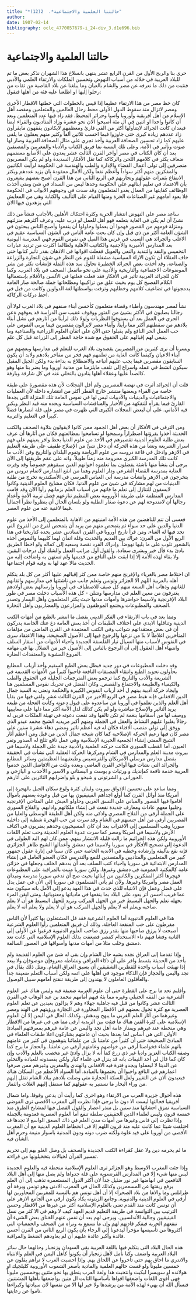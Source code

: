```yaml
---
title: "*حالتنا العلمية والاجتماعية*.  2(12)"
author: 
date: 1907-02-14
bibliography: oclc_4770057679-i_24-div_3.d1e696.bib
---
```




#  حالتنا العلمية والاجتماعية 


 حري بنا والربح الأول من القرن الرابع  عشر  ينتهي بانسلاخ هذا الشهران نذكر بعض ما تم للبلاد العربية في خلاله من أسباب النهوض وتحسين الملكات والارتقاء العلمي والأدبي فنثبت من ذلك ما نعرفه عن مصر والشام بالعيان وما يبلغنا عن بلاد القاصية من ثقات من رحلوا إليها او اطلعنا عليه فئة من أهلها فنقول: 

 كان حظ مصر من هذا الارتقاء عظيما إذا قيس بالخطوات التي خطتها الاقطار الأخرى ومصر لاتزال منذ سقوط الدول الأولى محط رحال العالمين والمتعلمين ومقصد أهل الإسلام من أهل أفريقية وأوروبا واسيا وجزائر المحيط. فقد زاد فيها عدد المتعلمين وبعد أن كانوا واحدا او  اثنين  في ال  مئة  أصبحوا الان نحو  عشرة  وزاد المتأدبون والقراء ايضا فبعدان كأنت الجرائد لايتنأولها أكثر من الفي قارئ ومعظمهم لايكادون يفقهون مايقرأون زاد عددهم زيادة كبرى حتى جاوزوا فبما احسب  ثلاثين  ألفاً وكثير منهم يعقلون ما يلقى عليهم كما زاد تحسين الصحافة العربية وأخذ تجري على مثال الصحافة الغربية وصار لها صوت وتأثير في الأمة. وعلى تلك النسبة نما فريق الكتاب والأدباء والمعربين والمصنفين بعد أن كان الكتاب في مصر أواخر القرن الثالث  عشر  يعدون على الأصابع معضمهم ضعاف يكثر في كلامهم اللحن والركاكة كما تقل الأفكار السديدة ولو لم يكن المصريون منصرفين إلى تولي أعمال القضاء والإدارة والطب والهندسة في الحكومة لرأيت الكاتبين والمفكرين منهم أكثر سواداً وأعظم نفعاً ولكن الأمال معقودة بان يزيد عددهم ويكثر الانتفاع بثمرات عقولهم وتجاربهم في الربع الثاني من هذا القرن أصبح بعضهم يشعرون بأن الاعتماد في تعليم أبنائهم على الحكومة وحدها ليس من السداد في شئ ومتى أخذت الوظائف كفايتها من العمال يغدو المتعلمون وقد سدت في وجوههم الأبواب في الحكومة فلا يعود أمامهم غير الصناعات الحرة ومنها القيام على التأليف والكتابة وهي من المعايش التي يزهدون فيها الان 

 ساعد مصر على النهوض انتشار الحرية وكثرة احتكاك الأهلين بالأجانب فنشأ من ذلك نشئٌ أن لم يكن في الغاية بتعلمه فهو أهل للعمل لو درب عليه. وعرف أكثرهم منزلتهم ومنزلة قومهم من القصور فهموا أن يعملوا وحاولوا أن ينفعوا وأصبح الناس يبحثون في الشؤن العامة أكثر من ذي قبل وإن كان بحث عامة الناس في الشؤن السياسية عقيم في   الاغلب والجرائد هي السبب في غرس هذا الميل في نفوس القوم فهي المدرسة اليومية بعد المدارس الأميرية والأجنبية والكتاتيب الأهلية ولطالما أكثرت من ترديد عبارات التحميس والنقد والتنديد والنعي والعويل ففعلت اقوالها في الاذهان بقدر تأثير كتابها حتى خاف العقلاء أن تكون الاراء السياسية مشغلة للقوم عن النظر في شؤن التجارة والزراعة والصناعة. وقد أخذت بعض الجرائد الخطيرة تحاول سد هذه الثملة فإنشأت تكثر من نشر الموضوعات الاجتماعية والتاريخية والأدبية على نحو ماتفعل الصحف في بلاد الغرب. وكما كان للجرائد العربية تأثير في الأفكار فقد فعلت فعلتها في الألسن والأقلام بإستعمالها الكلام الفصيح كل يوم بحيث علق من تراكيبها ومطلحاتها جملة صالحة صار العامة يدمجونها في تضاعيف كلامهم وخطابهم وترقت بواسطتها لغة الدواوين وكانت من قبل في احط دركات الركاكة. 

 نشأ لمصر مهندسون وأطباء وقضاة متعلمون كأحسن أبناء صنفهم في بلاد الغرب لولا أن رجالنا يصابون في الأكثر بشيئ من الفتور ووقوف عقيب سن الدراسة قد يعوقهم ةعن الجري في العمل بعد أن يستوفوا النظريات ولولا ذلك لرأينا من أثارهم في نشل أبناء بلادهم من سقطتهم أكثر مما رأينا. وأبناء مصر لايزالون مقصرين فيما يربى النفوس على حب العمل الحر النافع ولم يقبلوا حتى الآن على اتقأن العلوم الزراعية والصناعية وما ينبعي لهم إقبالهم على الحقوق مع شدة حاجة القطر إلى الزراعة قبل كل علم. 

 ويسرنا أن نرى كثيرين من المصريين يقصدون بلاد الغرب للتعلم قي مدارسها وبعضهم من أبناء الاعيان وكيفما كأنت الغاية من تعلمهم فهم فخر من مفاخر بلادهم ولابد أن يكون السابقون مقصرين فيما يجب عليهم أتباعه والاضطلاع به بداءة بدء ولكن الجيل المقبل سيكون انشط في عمله واسراع إلى تلقف مايلزمنا من مدنية أوروبا وما يضر بنا منها وهو كالصدأ عليها وعقلاء أهلها ينادون بالتخلي عنه في كل شارقة وبارقة. 

 قلت أن الجرائد أثرت في نهضة المصريين ولم أقل المجلات لأن هذه مقصورة على طبقة خاصة من القراء وبعضها منتشر خارج القطر أكثر من انتشاره داخله لأن العمليات والاجتماعيات والدينيات والأدبيات ليس لها في نفوس العامة تلك المنزلة التي يجدها القارئ فيما يقرأه للتفكهة من الأخبار والمناقشات السياسية ويجده منه قيد النظر ويكبر فيه   الأماني. على أن لبعض المجلات الكبرى التي ظهرت في مصر على قلة انصارها فضلاً كبيراً في التعليم والتربية. 

 ومن الترقي في الأفكار أن بعض أهل الجمود ممن كانوا لايقولون بتلاوة الصحف والكتب الحديثة أخذوا يقرؤنها اضطراراً وسمحوا او تسامحوا بمطالعتهم فكان من أثارها أن عرف بعض طلبة العلوم الدينية تقصيرهم في الأخذ من علوم الدنيا بحظ وافر يعينهم على فهم اسرار الشريعة ونشأ من هذه الحركة أن دخل شئٌ من الإصلاح طفيف على طريقة التعليم في الازهر وادخل في قاعة دروسه من علوم الرياضة وتقوم البلدان والتاريخ وفن الأدب ما كانت تلك المدرسة الكبرى محرومة منه زمناً طويلاً. وانه على عقم طريقتها إلى الآن يرجى أن ينشأ منها ناشئة يفضلون بما تعلموه اخوانهم الذين سبقوهم خصوصاً وقد وفرت العناية بمدرسة القضاء الشرعي ودار العلوم وهما من انفع المدارس لاتمام دروس من يتخرجون في الازهر وانشأت مدرسة أبي العباس المرسي في الأسكندرية تخرج من طلبة الدينيات من لهم مشاركة في شيئ من علوم الدنيا. فكان مشايخ العلوم الدينية وكانوا لايسفون للتنازل إلى تعلم ما فاتهم من أسباب العلم بزمانهم رأوا الآن وقد قامت المدارس المنظمة على طريقة الأوروبية بعض التنظيم تنازعهم فضل تربية الأمة وأعداد رجالها أن لامندوحة لهم عن دعوة صغار الطلبة ولو بلسان الحال أن ينظروا نظراً اجمالياً فيما لاغنية عنه من علوم العصر. 

 فعسى أن تتم للناهضين من هذه الأمة امنيتهم من الاهابة بالمتعلمين إلى الأخذ من علوم الدنيا والدين على حد سواء ثم يتمحص منهم من يريد أن يتمحص لفرع من الفروع التي تجد فيها له الغناء. ومن قرأ تاريخ أوروبا في القرن السادس  عشر  يجده كتاريخنا في هذا الربع الأول من القرن: عراك بين القديم والحديث وقلة اتقأن لهما كليهما والنفوس أخذة بالشعور تلوب على ما يليها نهوضاً. وإدراك الفرد نقصة وسعيه إلى كماله ولو اخطأ الطريق بادئ بدء فأل خير وبشرى سعادة. والقول أول مراتب العمل والشك أول درجات اليقين. ولا بقاء لهذه الأمة إلا إذا ابقت على النافع من قديمها ولم تستهن به واضافت إليه من الحديث مالا عهد لها به وفيه قوام اجتماعها. 

 ان اختلاط مصر بالغرباء والإفرنج منهم خاصة ممن كثر إقبالهم عليها أكثر من كل بلد   يتكلم أهله بالعربية اللهم الا الجزائر وتونس وتعلم جانب من ناشئتها في مدارسهم واتقانهم للغاتهم وذهاب أهل السعة منهم كل صيف للاصطياف في أوروبا وإرسالهم بعض أولادهم يغترفون من معين العلم في مدارسها وشلن - كل هذه الأسباب دخلت مصر في طور البلاد الإفرنجية ولاسيما حواضرها وأمهات مدنها حيث يكثر المتعلمون وأهل اليسار وتصدر الصحف والمطبوعات ويجتمع الموظفون والمزارعون والمضاربون وأهل التجارة. 

 ومما يعد في باب الارتقاء في الفكر الديني بفضل ما انتشر بالطبع من أمهات الكتب الدينية وتناقلها الايدي على اختلاف الطبقات أن أخذ بعض العامة دع عنك الخاصة يدركون أن في بعض معتقداتهم شوائب وفي الكتب المعتمدة في القرن الماضي من مؤلفات المتأخرين اغلاطاً لا بدّ من نزعها والرجوع فيها إلى الأصول الصحيحة. وهذا الاعتقاد سرى في النفوس لأسباب منها انسيال تيار الفلسفة الجديدة واحياء الأمهات من أسفار السلف وانتبهاء أهل العقول إلى أن الرجوع بالناس إلى الأصول خير من الضلال بها في مهامه الفروع المشوبة والمعتقدات الضارة. 

 وقد دخلت المطبوعات في دور جديد فبطل بعض الطبع السقيم وأخذ أرباب المطابع يحأولون تجويد الطبع وانتقاء المصنفات النافعة فاحيوا كثيراً من الأمهات القديمة في الشريعة والأدب والتاريخ كما ترجمو بعض المترجمات الجليلة في الحقوق والطب والكيمياء والطبيعة والاجتماع والقصص. وكان الفضل في تحريك نفوس المسلمين هنا وايجاد حركة أدبية بينهم ل  أحد  أرباب النفوس الكبيرة والحكمة ونعني به السيد جمال الدين الافغاني فإنه هبط مصر في الربع الأخير من القرن الثالث  عشر  ولقي فيها من بقايا أهل العلم والذين تعلموا في أوروبا من ساعدوه على قبول دعوته وكأنت العجلة من طبعه يريد التاثير والإصلاح مباشرة ولو لم يكن كذلك لدل الأمة أكثر مما دلها على معاييبها ووصف لها من أسقامها بنغمة لم تكن تالفها وقد نفعت دعوته في تهيئة الملكات فربى له رجالاً يغلبوا عليهم النشاط والعقل في الجملة ومنهم أكبر مريديه الشيخ محمد عبدو الذي ووفق إلى تولي منصب الافتاء فكان له فيه أعظم تاثير ومضى ذهاء  عشرة  سنين على مصر كان فيها زعيم الحركة الإصلاحية كما كان شيخة جمال الدين من قبل ومن أعظم أثار الشيخ المفتي إنشاء الجمعية الحيرية الإسلامية وهي عمل نافع تثلج له الصدور وتقر العيون.   أما القطب السوري فكانت حركته العلمية والأدبية جيدة على الجملة ولاسيما في بيروت مدينة العلم والمدارس في الشام ومركزها الحركة العقلية التي نشأت في الحقيقة بفضل مدارس مرسلي الأمريكان والفرنسيس وطبعتيهما العظيمتين وسائر المطابع والجرائد التي نشات فيها أواخر القرن الماضي وبعده وثلت من الافاضل الذين خدموا العربية خدمة نافعة  كفإنديك  و  ورتبات  و  بوست  و  البستاني  و  الاسبر  و  الأحدب  و  اليازحي  و  الحوراني  و  الشرتوني  و  شيخو  و  بلو  واضرابهم الثائرين على أثارهم. 

 ومما ساعد على تحسين الاذواق ببيروت ولبنان كثرة ولوع سكان الجبل بالهجرة إلى أمريكا منذ أوائل القرن كما أولع اجدأهم الفينيقيون بها من قبل وعودة بعضهم بأموال أقاموا فيها القصور والمباني على النسق الغربي وحأولو العيش على المناحي الإفرنجيه وجلبوا معهم عادات ومعارف جديدة نفعت في إنشاء ملكاتهم وادابهم. والفلاح السوري على الجملة أرقى من الفلاح المصري واذكى منه ولكن أهل الطبقة الوسطى والعليا من المصريين أرقى من أهل جنسهم في الشام وقد سرت من حب الهجرة شظية إلى داخلية سوريا وهب المسلمين إلى الاغتراب بعد أن كان المسيحيون وحدهم يضربون في اكناف الأرض ولاسيما في أمريكا ومصر كما سرت عدوة العلوم الحديثة وحب تعلم اللغات الأوروبية ولكن هذه الجراثيم ما زالت قليلة الانتشار بينهم. ممن كان لهم اليد الطولى في الدعوة إلى تصحيح الأفكار في سوريا ولاسيما في دمشق وأعمالها  الشيخ  طاهر  الجزائري  فإنه نفع بتآليفه وإرشاده وخطبه في الاندية الخاصة حتى كان سبباً في إنارة عقول جمهور كبير من المتعلمين والمتأدبين والمتصدين للنفع والتدريس فكان العضو العامل في إنشاء المدارس الابتدائية في سوريا واحياء كتب السلف بعد أن بددهم الخلف وجعلها في خزائن عامة كالمكتبة العمومية في دمشق وغيرها. ولكن سوريا منيت بالمراقبة على المطبوعات فهجرها أكثر المفكرين والكاتبين من أبنائها بحيث صح أن تدعى سوريا مدرسة وميدان العمل مصر وأمريكا وغيرها. ولأن لم يأتي المسلمون في سوريا إلى الأن في عمل يدل على فضل وعقل فإن الانتباه للذي حدث في هذا العهد يدعو إلى الأمل بانه سيكون منه عما قريب أحسن أثر يعود على البلاد بما ينفعها في مادياتها ومعنوياتها. ومتى ايقن المرء بجهله تعلم والجهل البسيط خير من الجهل المركب ونريد للجهل البسيط هو أن لا يعلم   صاحبه ويعلم أنه لا يعلم والجهل المركب هو أن لا يعلم ولا يعلم أنه لا يعلم. 

 هذا في العلوم الدنيوية أما العلوم الشرعية فقد قل المشتغلون بها كثيراً لأن الناس مفرطون على حب المنفعة العاجلة. وذلك أن فريق المتعلمين رأوا العلوم الشرعية أصبحت لا يرزق صاحبها منها بقدر رزق صاحب العلوم الدنيوية فرغبوا عن الأولى إلى الثانية وفشا فيهم داء الاستخدام كمصر فضعفت بذلك العلوم الإسلامية التي كانت تعد دمشق وحلب مثلا من أمهات مدنها وأسواقها في العصور السالفة. 

 وإذا تقدمنا إلى العراق نجده يشبه حال الشام وإن بقي له شئ من العلوم القديمة ولم يأخذ من الحديثة بقسط وافر على أن ذكاء العراقي ونشاطه معروفإن موصوفإن ولا يبعد إذا تهيئت أسباب واحدة للقطرين الشقيقين أن يسبق العراق الشام. ومثل ذلك يقال في نجد واليمن والحجاز فإن الذكاء موجود في أهلها على اتمه ولكن أسباب التعلم ضعيفة جداً والعأقلون العاملون لا يهتدون إلى طريقة تنفتح أمامهم سبيل الوصول. 

 وأقليم نجد ما برح على الفطرة حتى أن علوم العربية ضعيفة فيه وليس هناك غير العلوم الشرعية من الفقه الحنبلي وغيره مما بثهُ فيهم أمامهم محمد بن عبد الوهاب في القرن الثالث  عشر  وكانوا من قبل فيه جاهلية جهلاء وهم لا يزالون بعيدين عن تعلم العلوم العصرية مع كثرة تجول بعضهم في الاقطار المجاورة في التجارة ورؤيتهم في الهند ومصر وغيرهما من أثار العلم الغربي ما يبهج ويدهش. وكذلك الحال في اليمن إلا أن العلوم الإسلامية على كثرة الفتن هناك ما فتئت بين الزيدية أرقى مما هي في غيرها من الاقطار وهي منحطة عند غيرهم ويمتاز عامة أهل نجد واليمن عن عامة غيرهم بمعرفتهم المبادئ الأولى التي هي أساس لما بعدها بحيث أن عامتهم يشاركون اعلا طبقات العلماء في المبادئ الصحيحة حتى أن كثيراً من عامتنا بل من علمائنا يتوهمون في كثير من عامتهم بانهم علماء فخواصنا أرقى من خواصهم وعامتهم أرقى من عامتنا. والحجاز ما برح كما وصفه الكتاب العزيز واديا غير ذي زرع كما أنه لا يزال واديً غير مخصب بالعلم والأدب وإن كان كما قال لي  أحد  الثيقات بانه قد ينزل في علماء كبار ولكن يقصدونه للعبادة والتخلي عن الدينا لا ليعملوا ويجدو فترة فيه الافغاني والهندي والمغربي وغيرهم ممن صرفوا اعمارهم في النافع واحبوا أن يختموها بالعبادة. أما السواد الأعظم من السكان   هناك فبعيدون الان عن التغيير ولعل السكة الحجازة متى وصلت بلادهم ببلاد الشام تنقل إليهم من وراء البحار ما تستنير به عقولهم كما ستنقل إليهم الغلات والثمار. 

 هذه أحوال جزيرة العرب من الارتقاء وهو احرى كما رأيت أن يدعى وقوفا. واما شمال أفريقيا فحالتها ليست الا دون ما يرجى فإذا نظرت إلى المغرب الأقصى ترى الفوضى السياسية تمزق احشائها منذ سنين بل منذر اعصار والقول الفصل فيها لمشايخ الطرق منذ  خمسة  قرون وليس لعلماء الدين الحقيقين سلطة تنفع أما العلوم العصرية فعدومة بالجملة وإذا نظرت إلى فاس وغيرها من أمهات مدن العلم في ذاك الصعق الواسع لا تجدها قد اختلفت شيئا عما كانت عليه منذ قرون اللهم إلا في انحطاط العلوم الدينية مع أن المغرب الأقصى من أوروبا على قيد غلوة ولكنه ضرب دونه ودون المدنية باسوار منيعة وحرم أهل الشأن فيه. 

 ما لم يحرمه دين ولا عقل كقراءة الكتب الجديدة والصحف بل وصل الغلو بهم إلى تحريم تفسير القرآن لخيالات يتخخيلونها من قراءته. 

 وإذا جئت المغرب الاوسط وهو الجزائر ترى العلوم الإسلامية منحطة فيه والعلوم الجديدة ليس منها شيء إلا في المدارس الفرنسوية على قلة جدواها ولم يصل منها إلى أهل البلاد النافعين في انهاضها غير نور ضئيل جداً لان أكثر الدول المستعمرة تذهب إلى أن العلم يرفع ريقتها عن المسعمرين وكذلك الحال في المغرب الادنى وهو تونس وبرقة أي طرابلس وما والاها من بلاد الصحراء إلا أن أهل تونس هم بالنسبة للمغربين المجاورين لها أرقى في العلوم الدينية والدنيوية. وجامع الزيتونه يكاد يكون أرقى من الجامع الازهر على أن تونس كانت منذ القدم تعنى بالعلوم الإسلامية أكثر من غيرها من الاقطار وحسن الترتيب بين التوانسة في طريقة التعليم قديم العهد كيف لا وهم في الا كثر من نسل الفينيقيين وجالية الأندلسيين. ويرجى لهم بعد أن نفس عنهم الخناق بعض الشيء أن تنفعهم الحرية فيفكر قادتهم لهم وإن ما نسمع به ونراه من الصحف والجمعيات التي أكثروها من تأسيسها مؤخراً ليدعونا إلى الرجاء بأن يكون الربع الثاني من القرن أحسن فائدة وأكبر عائدة عليهم أن لم يعاودهم الضغط والمراقبة. 

 هذه الحال البلاد التي يتكلم فيها باللغة العربية بقي السودان وزنجبار وحالهما حال سائر   البلاد العربية واضعف وكنا نأمل لأهل زنجبار أن يكونوا كأهل اليمن في العلم والانتباه والاندري ما احاق بهم حتى تأخروا عن اللحاق بهم. وإذا احصيت العرب لا ترأهم يقلون عن  خمسين  مليوناً ولو قست حالهم العلمية والمادية بأصغر الشعوب الأوروبية كلبلجيك او هولانده او سويسرا لبكيت وانتحبت هذا ولغة العرب ينطق بها نحو  مئتين  يوخمسين مليوناً فهي أقوى اللغات واضعفها اقواها بأساسها الثابت ال  متين  يواضعفها بأهلها المشتتين. فنسأل الله أن يهيء لهذه الأمة من يرشدها ولا خير لها الا من نفسها لان سيادتها وكبراءها ناموا عن رعايتها. 
